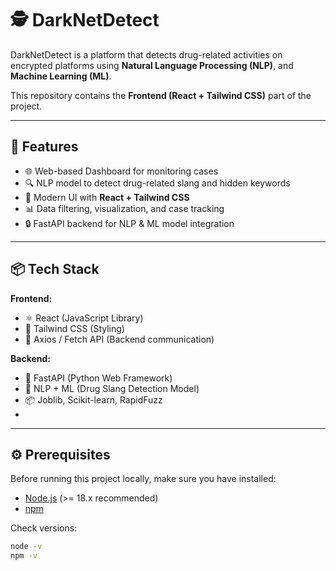 # 🕵️ DarkNetDetect

DarkNetDetect is a platform that detects drug-related activities on encrypted platforms using **Natural Language Processing (NLP)**, and  **Machine Learning (ML)**.  

This repository contains the **Frontend (React + Tailwind CSS)** part of the project.

---

## 🚀 Features
- 🌐 Web-based Dashboard for monitoring cases
- 🔍 NLP model to detect drug-related slang and hidden keywords
- 🎨 Modern UI with **React + Tailwind CSS**
- 📊 Data filtering, visualization, and case tracking
- 🔒 FastAPI backend for NLP & ML model integration

---

## 📦 Tech Stack
**Frontend:**
- ⚛️ React (JavaScript Library)
- 🎨 Tailwind CSS (Styling)
- 🔄 Axios / Fetch API (Backend communication)

**Backend:**
- 🐍 FastAPI (Python Web Framework)
- 🤖 NLP + ML (Drug Slang Detection Model)
- 📦 Joblib, Scikit-learn, RapidFuzz
- 
---

## ⚙️ Prerequisites
Before running this project locally, make sure you have installed:
- [Node.js](https://nodejs.org/) (>= 18.x recommended)
- [npm](https://www.npmjs.com/)

Check versions:
```bash
node -v
npm -v
